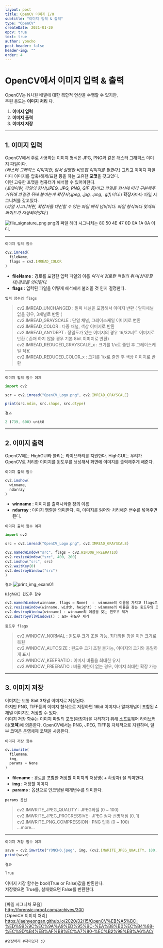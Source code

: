 ```yaml
---
layout: post
title: OpenCV 이미지 I/O
subtitle: "이미지 입력 & 출력"
type: "OpenCV"
createDate: 2021-01-20
opcv: true
text: true
author: yoncho
post-header: false
header-img: ""
order: 4
---
```


# OpenCV에서 이미지 입력 & 출력
OpenCV는 N차원 배열에 대한 복합적 연산을 수행할 수 있지만,  
주된 용도는 **이미지 처리** 다.  

1. **이미지 입력**
2. **이미지 출력**
3. **이미지 저장**

<hr>

## 1. 이미지 입력
OpenCV에서 주로 사용하는 이미지 형식은 JPG, PNG와 같은 래스터 그래픽스 이미지 파일이다.  
(*래스터 그래픽스 이미지란, 앞서 설명한 비트맵 이미지를 말한다.*)
그리고 이미지 파일마다 이미지를 압축/해제/표현 등을 하는 고유한 **포맷**을 갖고있다.    
이런 고유한 포맷을 컴퓨터가 해석할 수 있어야한다.   
(*포맷이란, 파일의 형식(JPEG, JPG, PNG, GIF 등)이고 파일을 형식에 따라 구분해주기위해 파일명 뒤에 붙이는게 확장자(.jpeg, .jpg, .png, .gif)이다.*) 
확장자마다 파일 시그니처를 갖고있다.    
(*파일 시그니처란, 확장자를 대신할 수 있는 파일 매직 넘버이다. 파일 형식마다 몇개의 바이트가 지정되어있다.*)  

![file_signature_png](https://user-images.githubusercontent.com/44021629/105210337-41104100-5b8e-11eb-9c07-a9a6a0425e60.PNG)
png의 파일 헤더 시그니처는 80 50 4E 47 0D 0A 1A 0A 이다.  
  
<hr>
  
<code>이미지 입력 함수</code>

```js
cv2.imread(
  fileName,
  flags = cv2.IMREAD_COLOR
)
```

- **fileName** : 경로를 포함한 입력 파일의 이름  *여기서 경로란 파일의 위치(상대/절대)경로를 의미한다.*  
- **flags** : 입력된 파일을 어떻게 해석해서 불러올 것 인지 결정한다.
    
<code>입력 함수의 flags</code>


> cv2.IMREAD_UNCHANGED : 알파 채널을 포함해서 이미지 반환 ( 알파채널 없을 경우, 3채널로 반환 )   
> cv2.IMREAD_GRAYSCALE : 단일 채널, 그레이스케일 이미지로 변환  
> cv2.IMREAD_COLOR : 다중 채널, 색상 이미지로 반환  
> cv2.IMREAD_ANYDEPT : 정밀도가 있는 이미지의 경우 16/32비트 이미지로 반환 ( 존재 하지 않을 경우 기본 8bit 이미지로 반환)  
> cv2.IMREAD_REDUCED_GRAYSCALE_x : 크기를 1/x로 줄인 후 그레이스케일 적용  
> cv2.IMREAD_REDUCED_COLOR_x : 크기를 1/x로 줄인 후 색상 이미지로 반환  


<hr>  
  
<code>이미지 입력 함수 예제</code>

```js
import cv2

scr = cv2.imread("OpenCV_Logo.png", cv2.IMREAD_GRAYSCALE)

print(src.ndim, src.shape, src.dtype)

```
<code>결과</code>

```js
2 (739, 600) unit8
```

<hr>
  

## 2. 이미지 출력
OpenCV에는 HighGUI라 불리는 라이브러리를 지원한다. HighGUI는 우리가 OpenCV로 처리한 이미지를 윈도우를 생성해서 화면에 이미지를 출력해주게 해준다.  



<code>이미지 출력 함수</code>

```js
cv2.imshow(
  winname,
  ndarray
)
```

- **winname** : 이미지를 출력시켜줄 창의 이름 
- **ndarray** : 이미지 행렬을 의미한다. 즉, 이미지를 읽어와 처리해준 변수를 넣어주면된다.  


<code>이미지 출력 함수 예제</code>

```js
import cv2

src = cv2.imread("OpenCV_Logo.png", cv2.IMREAD_GRAYSCALE)

cv2.namedWindow("src", flags = cv2.WINDOW_FREERATIO)
cv2.resizeWindow("src", 400, 200)
cv2.imshow("src", src)
cv2.waitKey(0)
cv2.destroyWindow("src")
)
```
  
<code>결과</code>
![print_img_exam01](https://user-images.githubusercontent.com/44021629/105234306-690f9c80-5bae-11eb-901d-11de3f0c3ab6.PNG)
 
  
<code>HighGUI 윈도우 함수</code>

```js
cv2.namedWindow(winname, flags = None)  :  winname의 이름을 가지고 flags로 설정된 윈도우 생성
cv2.resizeWindow(winname, width, height) : winname의 이름을 갖는 윈도우의 크기를 width, heigh로 설정
cv2.destroyWindow(winname) : winname의 이름을 갖는 윈도우 제거
cv2.destroyAllWindows() : 모든 윈도우 제거
```

<code>윈도우 flags</code>

> cv2.WINDOW_NORMAL : 윈도우 크기 조절 가능, 최대화된 창을 이전 크기로 복원  
> cv2.WINDOW_AUTOSIZE : 원도우 크기 조절 불가능, 이미지의 크기와 동일하게 표시  
> cv2.WINDOW_KEEPRATIO : 이미지 비율을 최대한 유지  
> cv2.WINDOW_FREERATIO : 비율 제한이 없는 경우, 이미지 최대한 확장 가능  

<hr>

## 3. 이미지 저장
이미지는 보통 8bit 3채널 이미지로 저장된다.   
하지만 PNG, TIFF등의 이미지 형식으로 저장하면 16bit 이미지나 알파채널이 포함된 4채널 이미지도 저장할 수 있다.  
이미지 저장 함수는 이미지 파일의 포맷(확장자)을 처리하기 위해 소프트웨어 라이브러리(**코덱**)에 의존한다. 
OpenCV에서는 PNG, JPEG, TIFF등 자체적으로 지원하며, 일부 코덱은 운영체제 코덱을 사용한다.  

<code>이미지 저장 함수</code>

```js
cv.imwrite(
  filename,
  img,
  params = None
)
```

- **filename** : 경로를 포함한 저장할 이미지의 저장명( + 확장자) 을 의미한다.
- **img** : 저장할 이미지
- **params** : 옵션으로 인코딩될 매개변수를 의미한다.

<code>params 옵션</code>

> cv2.IMWRITE_JPEG_QUALITY : JPEG화질 (0 ~ 100)  
> cv2.IMWRITE_JPEG_PROGRESSIVE : JPEG 점차 선명해짐 (0, 1)  
> cv2.IMWRITE_PNG_COMPRESSION : PNG 압축 (0 ~ 100)  
> ...more...
   
 <hr>

<code>이미지 저장 함수 예제</code>

```js
save = cv2.imwrite("YONCHO.jpeg", img, (cv2.IMWRITE_JPEG_QUALITY, 100, cv2.IMWRITE_JPEG_PROGRESSIVE, 1))
print(save)
```
<code>결과</code>

```js
True 
```
이미지 저장 함수는 bool(True or False)값을 반환한다.  
저장했으면 True를, 실패했으면 False를 반환한다. 


<hr>

[파일 시그니처 모음]    
http://forensic-proof.com/archives/300   
[OpenCV 이미지 처리]  
https://jaehyeongan.github.io/2020/02/15/OpenCV%EB%A5%BC-%ED%99%9C%EC%9A%A9%ED%95%9C-%EA%B8%B0%EC%B4%88-%EC%9D%B4%EB%AF%B8%EC%A7%80-%EC%B2%98%EB%A6%AC/  


<code>#영상처리 #재미있다 :D</code>
